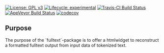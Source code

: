 
<!-- badges: start -->

[![License: GPL
v3](https://img.shields.io/badge/License-GPLv3-blue.svg)](https://www.gnu.org/licenses/gpl-3.0)
[![Lifecycle:
experimental](https://img.shields.io/badge/lifecycle-experimental-orange.svg)](https://www.tidyverse.org/lifecycle/#experimental)
[![Travis-CI Build
Status](https://api.travis-ci.org/PolMine/fulltext.svg?branch=master)](https://travis-ci.org/PolMine/fulltext)
[![AppVeyor Build
Status](https://ci.appveyor.com/api/projects/status/github/PolMine/fulltext?branch=master&svg=true)](https://ci.appveyor.com/project/PolMine/fulltext)
[![codecov](https://codecov.io/gh/PolMine/fulltext/branch/master/graph/badge.svg)](https://codecov.io/gh/PolMine/fulltext/branch/master)
<!-- badges: end -->

## Purpose

The purpose of the ´fulltext´-package is to offer a htmlwidget to
reconstruct a formatted fulltext output from input data of tokenized
text.
